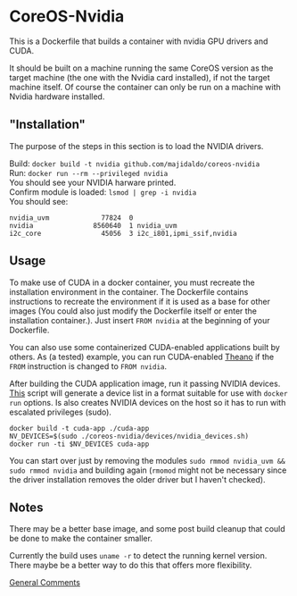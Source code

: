 # CoreOS-Nvidia
This is a Dockerfile that builds a container with nvidia GPU drivers and CUDA.

It should be built on a machine running the same CoreOS version as the target machine (the one with the Nvidia card installed), if not the target machine itself.  Of course the container can only be run on a machine with Nvidia hardware installed.

## "Installation"

The purpose of the steps in this section is to load the NVIDIA drivers.

Build: `docker build -t nvidia github.com/majidaldo/coreos-nvidia`<br>
Run: `docker run --rm --privileged nvidia`<br>
You should see your NVIDIA harware printed.<br>
Confirm module is loaded: `lsmod | grep -i nvidia`<br>
You should see:
```
nvidia_uvm             77824  0
nvidia               8560640  1 nvidia_uvm
i2c_core               45056  3 i2c_i801,ipmi_ssif,nvidia
```

## Usage

To make use of CUDA in a docker container, you must recreate the installation environment in the container. The Dockerfile contains instructions to recreate the environment if it is used as a base for other images (You could also just modify the Dockerfile itself or enter the installation container.). Just insert `FROM nvidia` at the beginning of your Dockerfile.

You can also use some  containerized CUDA-enabled applications built by others. As (a tested) example, you can run CUDA-enabled [Theano](https://github.com/Kaixhin/dockerfiles/blob/master/cuda-theano/cuda_v7.0/Dockerfile) if the `FROM` instruction is changed to `FROM nvidia`.

After building the CUDA application image, run it passing NVIDIA devices. [This](https://gist.github.com/majidaldo/87d6a4c58df07f69b269) script will generate a device list in a format suitable for use with `docker run` options. Is also creates NVIDIA devices on the host so it has to run with escalated privileges (sudo).
```
docker build -t cuda-app ./cuda-app
NV_DEVICES=$(sudo ./coreos-nvidia/devices/nvidia_devices.sh)
docker run -ti $NV_DEVICES cuda-app
```

You can start over just by removing the modules `sudo rmmod nvidia_uvm && sudo rmmod nvidia` and building again (`rmomod` might not be necessary since the driver installation removes the older driver but I haven't checked).


## Notes

There may be a better base image, and some post build cleanup that could be done to make the container smaller.

Currently the build uses `uname -r` to detect the running kernel version.  There maybe be a better way to do this that offers more flexibility.

[General Comments](http://msdresearch.blogspot.com/2015/08/run-cuda-applications-on-coreos.html)
